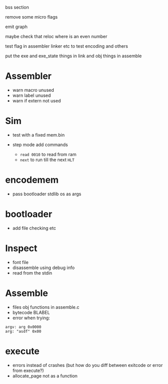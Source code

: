 bss section

remove some micro flags

emit graph

maybe check that reloc where is an even number

test flag in assembler linker etc to test encoding and others

put the exe and exe_state things in link
and obj things in assemble

# Assembler

- warn macro unused
- warn label unused
- warn if extern not used

# Sim

- test with a fixed mem.bin

- step mode add commands
  - `read 0010` to read from ram
  - `next` to run till the next `HLT`

# encodemem

- pass bootloader stdlib os as args

# bootloader

- add file checking etc

# Inspect

- font file
- disassemble using debug info
- read from the stdin

# Assemble

- files obj functions in assemble.c
- bytecode BLABEL
- error when trying:

```
argv: arg 0x0000
arg: "asdf" 0x00
```

# execute

- errors instead of crashes (but how do you diff between exitcode or error from execute?)
- allocate_page not as a function

